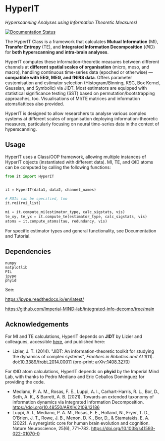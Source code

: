 # HyperIT

_Hyperscanning Analyses using Information Theoretic Measures!_

[![Documentation Status](https://readthedocs.org/projects/hyperit/badge/?version=latest)](https://hyperit.readthedocs.io/en/latest/?badge=latest)


The HyperIT Class is a framework that calculates **Mutual Information** (MI), **Transfer Entropy** (TE), and **Integrated Information Decomposition** ($\Phi\text{ID}$) for **both hyperscanning and intra-brain analyses**. 

HyperIT computes these information-theoretic measures between different channels at **different spatial scales of organisation** (micro, meso, and macro), handling continuous time-series data (epoched or otherwise) — **compatible with EEG, MEG, and fNIRS data**. Offers parameter customisation and estimator selection (Histogram/Binning, KSG, Box Kernel, Gaussian, and Symbolic) via JIDT. Most estimators are equipped with statistical significance testing (SST) based on permutation/bootstrapping approaches, too. Visualisations of MI/TE matrices and information atoms/lattices also provided. 


HyperIT is designed to allow researchers to analyse various complex systems at different scales of organisation deploying information-theoretic measures, particularly focusing on neural time-series data in the context of hyperscanning. 

## Usage

HyperIT uses a Class/OOP framework, allowing multiple instances of HyperIT objects (instantiated with different data). MI, TE, and ΦID atoms can be computed by calling the following functions:

```python
from it import HyperIT


it = HyperIT(data1, data2, channel_names)

# ROIs can be specified, too 
it.roi(roi_list)

mi = it.compute_mi(estimator_type, calc_sigstats, vis)
te_xy, te_yx = it.compute_te(estimator_type, calc_sigstats, vis)
atoms = it.compute_atoms(tau, redundancy, vis)
```
For specific estimator types and general functionality, see Documentation and Tutorial.

## Dependencies
```
numpy
matplotlib
PIL
jpype
phyid
```
See: 

https://jpype.readthedocs.io/en/latest/ 

https://github.com/Imperial-MIND-lab/integrated-info-decomp/tree/main


## Acknowledgements
For MI and TE calculations, HyperIT depends on **JIDT** by Lizier and colleagues, accessible [here](https://github.com/jlizier/jidt), and published here: 

- Lizier, J. T. (2014). "JIDT: An information-theoretic toolkit for studying the dynamics of complex systems", _Frontiers in Robotics and AI 1_(11). doi:[10.3389/frobt.2014.00011](http://dx.doi.org/10.3389/frobt.2014.00011) (pre-print: arXiv:[1408.3270](http://arxiv.org/abs/1408.3270))

For ΦID atom calculations, HyperIT depends on **phyid** by the Imperial Mind Lab, with thanks to Pedro Mediano and Eric Ceballos Dominguez for providing the code.

- Mediano, P. A. M., Rosas, F. E., Luppi, A. I., Carhart-Harris, R. L., Bor, D., Seth, A. K., & Barrett, A. B. (2021). Towards an extended taxonomy of information dynamics via Integrated Information Decomposition. https://doi.org/10.48550/ARXIV.2109.13186
- Luppi, A. I., Mediano, P. A. M., Rosas, F. E., Holland, N., Fryer, T. D., O’Brien, J. T., Rowe, J. B., Menon, D. K., Bor, D., & Stamatakis, E. A. (2022). A synergistic core for human brain evolution and cognition. Nature Neuroscience, 25(6), 771–782. https://doi.org/10.1038/s41593-022-01070-0
